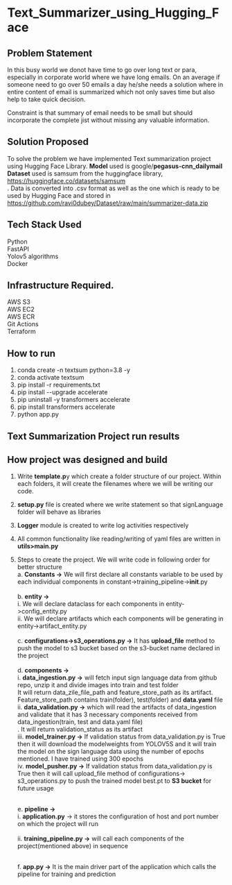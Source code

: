 # Text_Summarizer_using_Hugging_Face



## Problem Statement

In this busy world we donot have time to go over long text or para, especially in corporate world where we have long emails. On an average if someone need to go over 50 emails a day he/she needs a solution where in entire content of email is summarized which not only saves time but also help to take quick decision. </br>

Constraint is that summary of email needs to be small but should incorporate the complete jist without missing any valuable information.


## Solution Proposed

To solve the problem we have implemented Text summarization project using Hugging Face Library.
**Model** used is google/**pegasus-cnn_dailymail** </br>
**Dataset** used is samsum from the huggingface library, https://huggingface.co/datasets/samsum </br>. 
Data is converted into .csv format as well as the one which is ready to be used by Hugging Face and stored in https://github.com/ravi0dubey/Dataset/raw/main/summarizer-data.zip </br>


## Tech Stack Used
Python </br>
FastAPI </br>
Yolov5 algorithms </br>
Docker </br>


## Infrastructure Required.
AWS S3 </br>
AWS EC2 </br>
AWS ECR </br>
Git Actions </br>
Terraform </br>


## How to run  
1. conda create -n textsum python=3.8 -y  </br>
2. conda activate textsum </br>
3. pip install -r requirements.txt </br>
4. pip install --upgrade accelerate </br>
5. pip uninstall -y transformers accelerate </br>
6. pip install transformers accelerate </br>
4. python app.py </br>

## Text Summarization Project run results

## How project was designed and build
1. Write **template.p**y which create a folder structure of our project. Within each folders, it will create the filenames where we will be writing our code. </br>
2. **setup.py** file is created where we write statement so that signLanguage folder will behave as libraries </br>
3. **Logger** module is created to write log activities respectively</br>
4. All common functionality like reading/writing of yaml files are written in **utils>main.py**  </br>
5. Steps to create the project. We will write code in following order for better structure </br>
  a. **Constants ->** We will first declare all constants variable to be used by each individual components in constant->training_pipeline->__init__.py  </br> </br>
  b. **entity ->**  </br>
              i. We will declare dataclass for each components in entity->config_entity.py </br>
              ii. We will declare artifacts which each components will be generating in  entity->artifact_entity.py </br> </br>
  c. **configurations->s3_operations.py ->** It has **upload_file** method to push the model to s3 bucket based on the s3-bucket name declared in the project  </br> </br>
  d. **components ->**  </br>
          i. **data_ingestion.py ->**  will fetch input sign language data from github repo, unzip it and divide images into train and test folder </br>
            It will return data_zile_file_path and feature_store_path as its artifact. Feature_store_path contains train(folder), test(folder) and **data.yaml** file  </br>
         ii. **data_validation.py ->** which will read the artifacts of data_ingestion and validate that it has 3 necessary components received from data_ingestion(train, test and data.yaml file) </br>.
            It will return validation_status as its artifact </br>
        iii. **model_trainer.py ->** If validation status from data_validation.py is True then it will download the modelweights from YOLOV5S and it will train the model on the sign language data using the number of epochs mentioned. I have trained using 300 epochs</br>
         iv. **model_pusher.py ->** If validation status from data_validation.py is True then it will call upload_file method of configurations-> s3_operations.py to push the trained model best.pt to **S3 bucket** for future usage  </br> </br>
         
   e. **pipeline ->** </br>
      i. **application.py** -> it stores the configuration of host and port number on which the project will run </br></br>
     ii. **training_pipeline.py ->** will call each components of the project(mentioned above) in sequence </br> </br>
   
   f. **app.py ->**  It is the main driver part of the application which calls the pipeline for training and prediction </br>
